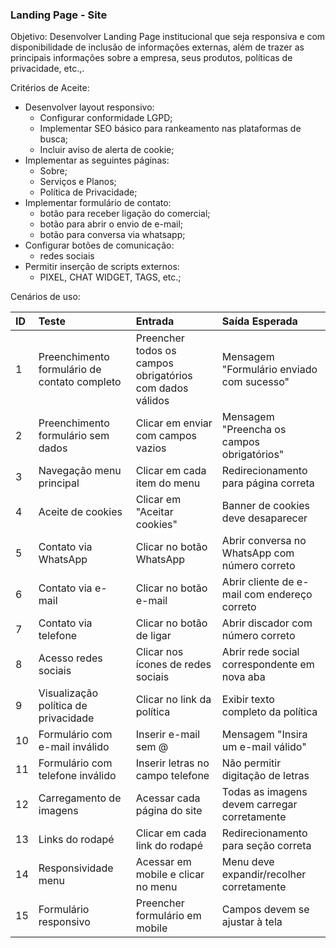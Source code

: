 ### **Landing Page \- Site**

Objetivo: Desenvolver Landing Page institucional que seja responsiva e com disponibilidade de inclusão de informações externas, além de trazer as principais informações sobre a empresa, seus produtos, políticas de privacidade, etc.,.

Critérios de Aceite: 

* Desenvolver layout responsivo:  
  * Configurar conformidade LGPD;  
  * Implementar SEO básico para rankeamento nas plataformas de busca;  
  * Incluir aviso de alerta de cookie;  
* Implementar as seguintes páginas:  
  * Sobre;   
  * Serviços e Planos;  
  * Política de Privacidade;  
* Implementar formulário de contato:  
  * botão para receber ligação do comercial;  
  * botão para abrir o envio de e-mail;  
  * botão para conversa via whatsapp;  
* Configurar botões de comunicação:  
  * redes sociais  
* Permitir inserção de scripts externos:  
  * PIXEL, CHAT WIDGET, TAGS, etc.;

Cenários de uso:

| ID | Teste | Entrada | Saída Esperada |
| :---- | :---- | :---- | :---- |
| 1 | Preenchimento formulário de contato completo | Preencher todos os campos obrigatórios com dados válidos | Mensagem "Formulário enviado com sucesso" |
| 2 | Preenchimento formulário sem dados | Clicar em enviar com campos vazios | Mensagem "Preencha os campos obrigatórios" |
| 3 | Navegação menu principal | Clicar em cada item do menu | Redirecionamento para página correta |
| 4 | Aceite de cookies | Clicar em "Aceitar cookies" | Banner de cookies deve desaparecer |
| 5 | Contato via WhatsApp | Clicar no botão WhatsApp | Abrir conversa no WhatsApp com número correto |
| 6 | Contato via e-mail | Clicar no botão e-mail | Abrir cliente de e-mail com endereço correto |
| 7 | Contato via telefone | Clicar no botão de ligar | Abrir discador com número correto |
| 8 | Acesso redes sociais | Clicar nos ícones de redes sociais | Abrir rede social correspondente em nova aba |
| 9 | Visualização política de privacidade | Clicar no link da política | Exibir texto completo da política |
| 10 | Formulário com e-mail inválido | Inserir e-mail sem @ | Mensagem "Insira um e-mail válido" |
| 11 | Formulário com telefone inválido | Inserir letras no campo telefone | Não permitir digitação de letras |
| 12 | Carregamento de imagens | Acessar cada página do site | Todas as imagens devem carregar corretamente |
| 13 | Links do rodapé | Clicar em cada link do rodapé | Redirecionamento para seção correta |
| 14 | Responsividade menu | Acessar em mobile e clicar no menu | Menu deve expandir/recolher corretamente |
| 15 | Formulário responsivo | Preencher formulário em mobile | Campos devem se ajustar à tela |

